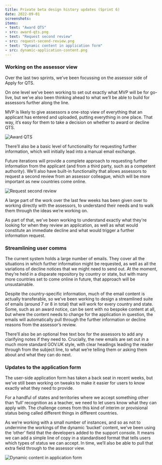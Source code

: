 ```yaml
---
title: Private beta design history updates (Sprint 6)
date: 2022-09-01
screenshots:
items:
- text: "Award QTS"
- src: award-qts.png
- text: "Request second review"
- src: request-second-review.png
- text: "Dynamic content in application form"
- src: dynamic-application-content.png
---
```


### Working on the assessor view

Over the last two sprints, we’ve been focussing on the assessor side of Apply for QTS.

On one level we’ve been working to set out exactly what MVP will be for go-live, but we’ve also been thinking ahead to what we’ll be able to build for assessors further along the line.

MVP is likely to give assessors a one-stop view of everything that an applicant has entered and uploaded, putting everything in one place. That way, it’s easy for them to take a decision on whether to award or decline QTS.

![Award QTS](award-qts.png)

There’ll also be a basic level of functionality for requesting further information, which will initially lead into a manual email exchange.

Future iterations will provide a complete approach to requesting further information from the applicant (and from a third party, such as a competent authority). We’ll also have built-in functionality that allows assessors to request a second review from an assessor colleague, which will be more important as new countries come online.

![Request second review](request-second-review.png)

A large part of the work over the last few weeks has been given over to working directly with the assessors, to understand their needs and to walk them through the ideas we’re working on.

As part of that, we’ve been working to understand exactly what they're looking for when they review an application, as well as what would constitute an immediate decline and what would trigger a further information request.



### Streamlining user comms

The current system holds a large number of emails. They cover all the situations in which further information might be requested, as well as all the variations of decline notices that we might need to send out. At the moment, they’re held in a disparate repository by country or state, but with many more countries set to come online in future, that approach will be unsustainable.

Despite the country-specific information, much of the email content is actually transferable, so we’ve been working to design a streamlined suite of emails (around 7 or 8 in total) that will work for every country and state. Some, such as an award notice, can be sent with no bespoke content at all, but where the content needs to change for the application in question, the emails will automatically pull through the further information or decline reasons from the assessor’s review.

There’ll also be an optional free text box for the assessors to add any clarifying notes if they need to. Crucially, the new emails are set out in a much more standard GOV.UK style, with clear headings leading the reader through from the subject line, to what we’re telling them or asking them about and what they can do next.



### Updates to the application form

The user-side application form has taken a back seat in recent weeks, but we’ve still been working on tweaks to make it easier for users to know exactly what they need to provide.

For a handful of states and territories where we accept something other than ‘full’ recognition as a teacher, we need to let users know what they can apply with. The challenge comes from this kind of interim or provisional status being called different things in different countries.

As we’re working with a small number of instances, and so as not to undermine the workings of the dynamic ‘bucket’ content, we’ve been using the ‘other’ field that the developers added to the support console. It means we can add a simple line of copy in a standardised format that tells users which types of status we can accept. In time, we’ll also be able to pull that extra field through to the assessor view.


![Dynamic content in application form](dynamic-application-content.png)
